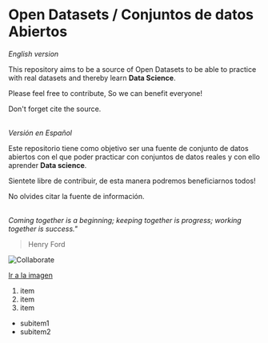 # Open Datasets / Conjuntos de datos Abiertos

*English version*

This repository aims to be a source of Open Datasets to be able to practice with real datasets and thereby learn __Data Science__.

Please feel free to contribute, So we can benefit everyone!

Don't forget cite the source.
 <br><br>
 
*Versión en Español*

Este repositorio tiene como objetivo ser una fuente de conjunto de datos abiertos con el que poder practicar con conjuntos de datos reales y con ello aprender __Data science__.

Sientete libre de contribuir, de esta manera podremos beneficiarnos todos!

No olvides citar la fuente de información.
<br><br>

*Coming together is a beginning; keeping together is progress; working together is success."* 
> Henry Ford


![Collaborate](https://www.vitalcampus.fr/wp-content/uploads/2019/04/capital-sante-home.png)

[Ir a la imagen](https://www.vitalcampus.fr/wp-content/uploads/2019/04/capital-sante-home.png)


1. item
2. item
3. item
 * subitem1
 * subitem2
